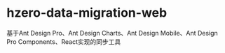 # hzero-data-migration-web
基于Ant Design Pro、Ant Design Charts、Ant Design Mobile、Ant Design Pro Components、React实现的同步工具
